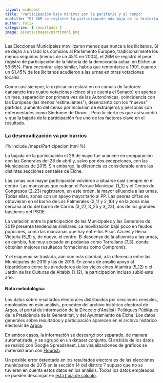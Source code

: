 ```yaml
---
layout: widepost
title: "Participación bajo mínimos por la periferia y el campo"
subtitle: "El 26M se registró la participación más baja de la historia en Elche (sin tener en cuenta las Elecciones Europeas). El descenso fue generalizado con respecto a las últimas Municipales y Generales, pero se acentuó notablemente en los barrios y las pedanías"
author: felix 
categories: [ resultados ]
image: assets/images/partimuni.png
---
```

Las Elecciones Municipales movilizaron menos que nunca a los ilicitanos. Si se dejan a un lado los comicios al Parlamento Europeo, tradicionalmente los menos seguidos (menos de un 45% en 2004), el 26M se registró el peor registro de participación de la historia de la democracia actual en Elche: un 59.65%. Para encontrar algo similar, habría que remontarse a 1991, cuando un 61.45% de los ilicitanos acudieron a las urnas en otras votaciones locales.

<div class="flourish-embed" data-src="visualisation/383741"></div><script src="https://public.flourish.studio/resources/embed.js"></script>

Como casi siempre, la explicación estará en un cúmulo de factores: cansancio tras cuatro votaciones (cinco si se cuenta el Senado) en apenas un mes, separación por primera vez de las Autonómicas, coincidencia con las Europeas (las menos “estimulantes”), desencanto con los “nuevos” partidos, aumento del censo por inclusión de extranjeros y personas con enfermedades como Síndrome de Down… Pero lo cierto es que así sucedió y que la bajada de la participación fue uno de los factores clave en el resultado. 

### La desmovilización va por barrios

{% include /maps/Participacion.html %}

La bajada de la participación el 26 de mayo fue unánime en comparación con las Generales del 28 de abril y, salvo por dos excepciones, con las Municipales de 2015. Sin embargo, la diferencia es considerable entre las distintas secciones censales de Elche.

Las zonas con mayor participación volvieron a situarse casi siempre en el centro. Las manzanas que rodean el Parque Municipal (1_3) y el Centro de Congresos (2_23) registraron, en este orden, la mayor afluencia a las urnas. Todas ellas, zonas con un apoyo mayoritario al PP. Las peores cifras se obtuvieron en el barrio de Los Palmerales (2_11 y 2_10) y en la zona más cercana al río del barrio de Carrús (3_27, 3_25 y 3_23), dos de los grandes bastiones del PSOE.

<div class="flourish-embed" data-src="story/45683"></div><script src="https://public.flourish.studio/resources/embed.js"></script>

La variación entre la participación de las Municipales y las Generales de 2019 presenta tendencias similares. La movilización bajó poco en feudos populares, como las manzanas que hay entre los Pisos Azules y Reina Victoria (5_6) y, de nuevo, el centro. El descenso de la afluencia a las urnas, en cambio, fue muy acusado en pedanías como Torrellano (7_5), donde obtenían mejores resultados formaciones como Compromís.

Y el esquema se traslada, aún con más claridad, a la diferencia entre las Municipales de 2019 y las de 2015. En zonas de amplio apoyo al bipartidismo como los alrededores de los viejos cines Altamira (5_12) o el Jardín de las Culturas de Altabix (1_12), la participación incluso subió este año. 

<div class="alert alert-secondary" role="alert">
  <h4 class="alert-heading">Nota metodológica</h4>
  <p>Los datos sobre resultados electorales distribuidos por secciones censales, empleados en este análisis, proceden del archivo histórico electoral de <a href="http://www.argos.gva.es/ahe/val/buscaEleccionesV.html">Argos</a>, el portal de información de la Direcció d'Anàlisi i Polítiques Públiques de la Presidència de la Generalitat, y del Ayuntamiento de Elche. Los datos generales sobre resultados y participación aparecen en el archivo histórico electoral de <a href="http://www.argos.gva.es/ahe/val/buscaEleccionesV.html">Argos</a>.</p>
  <p>En ambos casos, la información se descargó por separado, de manera automatizada, y se agrupó en un dataset conjunto. El análisis de los datos se realizó con Google Spreadsheet. Las visualizaciones de gráficos se materializaron con <a href="https://flourish.studio/">Flourish</a>.</p> 
  <p>Un posible error detectado en los resultados electorales de las elecciones municipales de 2015 en la sección 14 del distrito 7 supuso que no se tuvieran en cuenta estos datos en los análisis. Todos los datos empleados se pueden descargar en <a href="https://docs.google.com/spreadsheets/d/1KQXKOpb7Vh9nDM5oFVVR9pdp17jLWdkJoz7ND52hhcU/edit?usp=sharing">esta hoja de cálculo</a>.</p>
</div>